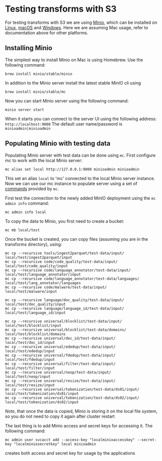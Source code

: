# Testing transforms with S3

For testing transforms with S3 we are using [Minio](https://min.io/), which can be installed on
[Linux](https://min.io/docs/minio/linux/index.html), [macOS](https://min.io/docs/minio/macos/index.html) and
[Windows](https://min.io/docs/minio/windows/index.html). Here we are assuming Mac usage, refer to documentation
above for other platforms.

## Installing Minio

The simplest way to install Minio on Mac is using Homebrew. Use the following command:

```shell
brew install minio/stable/minio
```

In addition to the Minio server install the latest stable MinIO cli using

```shell
brew install minio/stable/mc
```
Now you can start Minio server using the following command:

```shell
minio server start
```

When it starts you can connect to the server UI using the following address: `http://localhost:9000`
The default user name/password is `minioadmin|minioadmin`

## Populating Minio with testing data

Populating Minio server with test data can be done using `mc`. First configure mc to work with the local
Minio server:


```shell
mc alias set local http://127.0.0.1:9000 minioadmin minioadmin
```

This set an alias `local` to 'mc' connected to the local Minio server instance. Now we can use our
mc instance to populate server using a set of
[commands](https://min.io/docs/minio/linux/reference/minio-mc.html) provided by `mc`.

First test the connection to the newly added MinIO deployment using the `mc admin info` command:

```shell
mc admin info local
```

To copy the data to Minio, you first need to create a bucket:

```shell
mc mb local/test
```

Once the bucket is created, you can copy files (assuming you are in the transforms directory), using:

```shell
mc cp --recursive tools/ingest2parquet/test-data/input/ local/test/ingest2parquet/input
mc cp --recursive code/code_quality/test-data/input/ local/test/code_quality/input
mc cp --recursive code/language_annotator/test-data/input/ local/test/language_annotator/input
mc cp --recursive code/language_annotator/test-data/languages/ local/test/lang_annotator/languages
mc cp --recursive code/malware/test-data/input/ local/test/malware/input

mc cp --recursive language/doc_quality/test-data/input/ local/test/doc_quality/input
mc cp --recursive language/language_id/test-data/input/ local/test/language_id/input

mc cp --recursive universal/blocklist/test-data/input/ local/test/blocklist/input
mc cp --recursive universal/blocklist/test-data/domains/ local/test/blocklist/domains
mc cp --recursive universal/doc_id/test-data/input/ local/test/doc_id/input
mc cp --recursive universal/ededup/test-data/input/ local/test/ededup/input
mc cp --recursive universal/fdedup/test-data/input/ local/test/fdedup/input
mc cp --recursive universal/filter/test-data/input/ local/test/filter/input
mc cp --recursive universal/noop/test-data/input/ local/test/noop/input
mc cp --recursive universal/resize/test-data/input/ local/test/resize/input
mc cp --recursive universal/tokenization/test-data/ds01/input/ local/test/tokenization/ds01/input
mc cp --recursive universal/tokenization/test-data/ds02/input/ local/test/tokenization/ds02/input
```

*Note*, that once the data is copied, Minio is storing it on the local file system, so you do not need to
copy it again after cluster restart

The last thing is to add Minio access and secret keys for accessing it. The following command:

```shell
mc admin user svcacct add --access-key "localminioaccesskey" --secret-key "localminiosecretkey" local minioadmin
```

creates both access and secret key for usage by the applications
